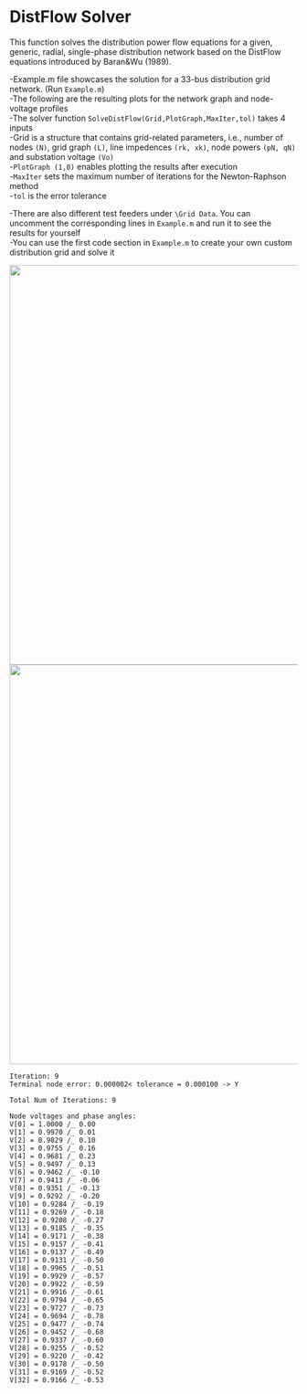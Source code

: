 # DistFlow Solver
This function solves the distribution power flow equations for a given, generic, radial, single-phase distribution network based on the DistFlow equations introduced by Baran&Wu (1989).

-Example.m file showcases the solution for a 33-bus distribution grid network. (Run `Example.m`) <br />
-The following are the resulting plots for the network graph and node-voltage profiles <br />
-The solver function `SolveDistFlow(Grid,PlotGraph,MaxIter,tol)` takes 4 inputs <br />
-Grid is a structure that contains grid-related parameters, i.e., number of nodes `(N)`, grid graph `(L)`, line impedences `(rk, xk)`, node powers `(pN, qN)` and substation voltage `(Vo)` <br />
-`PlotGraph (1,0)` enables plotting the results after execution <br/>
-`MaxIter` sets the maximum number of iterations for the Newton-Raphson method <br/>
-`tol` is the error tolerance <br/>

-There are also different test feeders under `\Grid Data`. You can uncomment the corresponding lines in `Example.m` and run it to see the results for yourself<br/>
-You can use the first code section in `Example.m` to create your own custom distribution grid and solve it<br/>

<img src="https://user-images.githubusercontent.com/85322612/143732190-018a04e8-1ef0-457b-9036-591229d37bc6.png" width="700"> 
<img src="https://user-images.githubusercontent.com/85322612/143732191-92687466-974d-4fce-8ccf-7b0a7c1b7a9b.png" width="700">

```
Iteration: 9
Terminal node error: 0.000002< tolerance = 0.000100 -> Y

Total Num of Iterations: 9

Node voltages and phase angles:
V[0] = 1.0000 /_ 0.00
V[1] = 0.9970 /_ 0.01
V[2] = 0.9829 /_ 0.10
V[3] = 0.9755 /_ 0.16
V[4] = 0.9681 /_ 0.23
V[5] = 0.9497 /_ 0.13
V[6] = 0.9462 /_ -0.10
V[7] = 0.9413 /_ -0.06
V[8] = 0.9351 /_ -0.13
V[9] = 0.9292 /_ -0.20
V[10] = 0.9284 /_ -0.19
V[11] = 0.9269 /_ -0.18
V[12] = 0.9208 /_ -0.27
V[13] = 0.9185 /_ -0.35
V[14] = 0.9171 /_ -0.38
V[15] = 0.9157 /_ -0.41
V[16] = 0.9137 /_ -0.49
V[17] = 0.9131 /_ -0.50
V[18] = 0.9965 /_ -0.51
V[19] = 0.9929 /_ -0.57
V[20] = 0.9922 /_ -0.59
V[21] = 0.9916 /_ -0.61
V[22] = 0.9794 /_ -0.65
V[23] = 0.9727 /_ -0.73
V[24] = 0.9694 /_ -0.78
V[25] = 0.9477 /_ -0.74
V[26] = 0.9452 /_ -0.68
V[27] = 0.9337 /_ -0.60
V[28] = 0.9255 /_ -0.52
V[29] = 0.9220 /_ -0.42
V[30] = 0.9178 /_ -0.50
V[31] = 0.9169 /_ -0.52
V[32] = 0.9166 /_ -0.53
```

